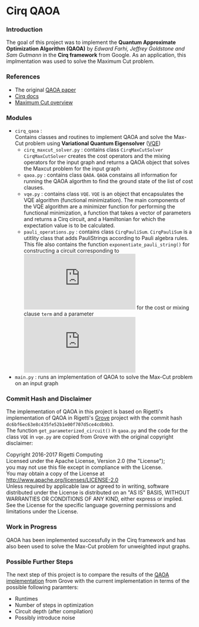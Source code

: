 # Cirq QAOA
### Introduction
The goal of this project was to implement the **Quantum Approximate Optimization Algorithm (QAOA)** by *Edward Farhi, Jeffrey Goldstone and Sam Gutmann* in the **Cirq framework** from Google. As an application, this implmentation was used to solve the Maximum Cut problem. 

### References
- The original [QAOA paper](https://arxiv.org/abs/1411.4028)
- [Cirq docs](https://cirq.readthedocs.io/en/stable/) 
- [Maximum Cut overview](https://en.wikipedia.org/wiki/Maximum_cut)

### Modules
- `cirq_qaoa`   :   
    Contains classes and routines to implement QAOA and solve the Max-Cut problem using **Variational Quantum Eigensolver** ([VQE](https://arxiv.org/abs/1304.3061))
    -  `cirq_maxcut_solver.py` :   contains class `CirqMaxCutSolver`  
        `CirqMaxCutSolver` creates the cost operators and the mixing operators for the input graph and returns a QAOA object that solves the Maxcut problem for the input graph
    - `qaoa.py`    : contains class `QAOA`. `QAOA` constains all information for running the QAOA algorthm to find the ground state of the list of cost clauses.
    -   `vqe.py`    :   contains class `VQE`. `VQE` is an object that encapsulates the VQE algorithm (functional minimization). The main components of the VQE algorithm are a minimizer function for performing the functional minimization, a function that takes a vector of parameters and returns a Cirq circuit, and a Hamiltonian for which the expectation value is to be calculated.
    -   `pauli_operations.py`   :   contains class `CirqPauliSum`. `CirqPauliSum` is a utitlity class that adds PauliStrings according to Pauli algebra rules. This file also contains the function `exponentiate_pauli_string()` for constructing a circuit corresponding to ![equation](https://latex.codecogs.com/gif.latex?e%5E%7B-j*%5Calpha*term%7D) for the cost or mixing clause `term` and a parameter ![equation](https://latex.codecogs.com/gif.latex?%5Calpha)
-   `main.py`   :   runs an implementation of QAOA to solve the Max-Cut problem on an input graph

### Commit Hash and Disclaimer
The implementation of QAOA in this project is based on Rigetti's implementation of QAOA in Rigetti's [Grove](https://github.com/rigetti/grove.git) project with the commit hash `dc6bf6ec63e8c435fe52b1e00f707d5ce4cdb9b3`.  
The function `get_parameterized_circuit()` in `qaoa.py` and the code for the class `VQE` in `vqe.py` are copied from Grove with the original copyright disclaimer:  

Copyright 2016-2017 Rigetti Computing  
Licensed under the Apache License, Version 2.0 (the "License");  
you may not use this file except in compliance with the License.  
You may obtain a copy of the License at  http://www.apache.org/licenses/LICENSE-2.0  
Unless required by applicable law or agreed to in writing, software distributed under the License is distributed on an "AS IS" BASIS, WITHOUT WARRANTIES OR CONDITIONS OF ANY KIND, either express or implied. See the License for the specific language governing permissions and limitations under the License.
        
### Work in Progress
QAOA has been implemented successfully in the Cirq framework and has also been used to solve the Max-Cut problem for unweighted input graphs. 

### Possible Further Steps
The next step of this project is to compare the results of the [QAOA implementation](https://grove-docs.readthedocs.io/en/latest/qaoa.html) from Grove with the current implementation in terms of the possible following paramters:
- Runtimes
- Number of steps in optimization
- Circuit depth (after compilation)
- Possibly introduce noise
